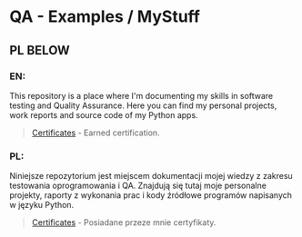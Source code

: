 # QA - Examples / MyStuff

## PL BELOW

### EN:

This repository is a place where I'm documenting my skills in software testing and Quality Assurance.
Here you can find my personal projects, work reports and source code of my Python apps.

>[Certificates](https://github.com/etotoja/QA/tree/main/Certificates) - Earned certification.

### PL:

Niniejsze repozytorium jest miejscem dokumentacji mojej wiedzy z zakresu testowania oprogramowania i QA.
Znajdują się tutaj moje personalne projekty, raporty z wykonania prac i kody źródłowe programów napisanych w języku Python.

>[Certificates](https://github.com/etotoja/QA/tree/main/Certificates) - Posiadane przeze mnie certyfikaty.
